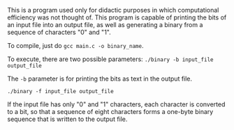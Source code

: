 This is a program used only for didactic purposes in which computational efficiency was not thought of.
This program is capable of printing the bits of an input file into an output file, as well as generating a binary from a sequence of characters "0" and "1".

To compile, just do `gcc main.c -o binary_name`.

To execute, there are two possible parameters:
`./binary -b input_file output_file`

The `-b` parameter is for printing the bits as text in the output file.

`./binary -f input_file output_file`

If the input file has only "0" and "1" characters, each character is converted to a bit, so that a sequence of eight characters forms a one-byte binary sequence that is written to the output file.
